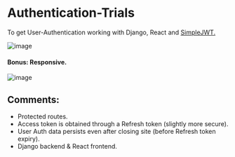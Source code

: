 # Authentication-Trials
To get User-Authentication working with Django, React and [SimpleJWT.](https://django-rest-framework-simplejwt.readthedocs.io/en/latest/ "SimpleJWT Documentation")

![image](https://user-images.githubusercontent.com/31612100/209422533-a688de71-4ad9-45fd-85e7-8d8450dfceca.png)

#### Bonus: Responsive.
![image](https://user-images.githubusercontent.com/31612100/209422588-5ab69d21-2afe-4bcd-bdf1-39fee38c6652.png)


## Comments:
* Protected routes.
* Access token is obtained through a Refresh token (slightly more secure).
* User Auth data persists even after closing site (before Refresh token expiry).
* Django backend & React frontend.
